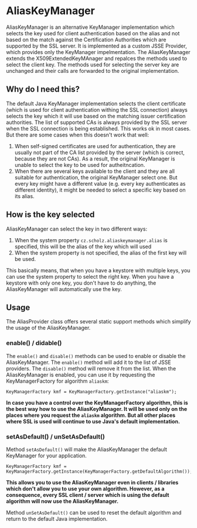 # AliasKeyManager

AliasKeyManager is an alternative KeyManager implementation which selects the key used for client authentication based on the alias and not based on the match against the Certification Authorities which are supported by the SSL server. It is implemented as a custom JSSE Provider, which provides only the KeyManager impelmentation. The AliasKeyManager extends the X509ExtendedKeyMAnager and repalces the methods used to select the client key. The methods used for selecting the server key are unchanged and their calls are forwarded to the original implementation.

## Why do I need this?

The default Java KeyManager implementation selects the client certificate (which is used for client authentication withing the SSL connection) always selects the key which it will use based on the matching issuer certification authorities. The list of supported CAs is always provided by the SSL server when the SSL connection is being established. This works ok in most cases. But there are some cases when this doesn't work that well:
1) When self-signed certificates are used for authentication, they are usually not part of the CA list provided by the server (which is correct, because they are not CAs). As a result, the original KeyManager is unable to select the key to be used for autheitncation.
2) When there are several keys available to the client and they are all suitable for authentication, the original KeyManager select one. But every key might have a different value (e.g. every key authenticates as different identity), it might be needed to select a specific key based on its alias.

## How is the key selected

AliasKeyManager can select the key in two different ways:
1) When the system property `cz.scholz.aliaskeymanager.alias` is specified, this will be the alias of the key which will used
2) When the system property is not specified, the alias of the first key will be used.

This basically means, that when you have a keystore with multiple keys, you can use the system property to select the right key. When you have a keystore with only one key, you don't have to do anything, the AliasKeyManager will automatically use the key.

## Usage

The AliasProvider class offers several static support methods which simplify the usage of the AliasKeyManager.

### enable() / didable()

The `enable()` and `disable()` methods can be used to enable or disable the AliasKeyManager. The `enable()` method will add it to the list of JSSE providers. The `disable()` method will remove it from the list. When the AliasKeyManager is enabled, you can use it by requesting the KeyManagerFactory for algorithm `aliaskm`:
```
KeyManagerFactory kmf = KeyManagerFactory.getInstance("aliaskm");
```

**In case you have a control over the KeyManagerFactory algorithm, this is the best way how to use the AliasKeyManager. It will be used only on the places where you request the `aliaskm` algorithm. But all other places where SSL is used will continue to use Java's default implementation.**

### setAsDefault() / unSetAsDefault()

Method `setAsDefault()` will make the AliasKeyManager the default KeyManager for your application.
```
KeyManagerFactory kmf = KeyManagerFactory.getInstance(KeyManagerFactory.getDefaultAlgorithm());
```

**This allows you to use the AliasKeyManager even in clients / libraries which don't allow you to use your own algorithm. However, as a consequence, every SSL client / server which is using the default algorithm will now use the AliasKeyManager.**

Method `unSetAsDefault()` can be used to reset the default algorithm and return to the default Java implementation.